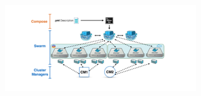 <h1 class="title" style="display:none">Resultados: Sprint 3</h1>

<img src="media\images\swarm.png" alt="Jenkins" style="margin: 15px 0px;
                                                                            background: none;
                                                                            border: 0;
                                                                            box-shadow: none;">